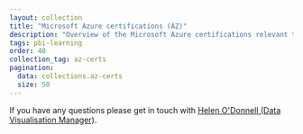 ```yaml
---
layout: collection
title: "Microsoft Azure certifications (AZ)"
description: "Overview of the Microsoft Azure certifications relevant to the NHSBSA"
tags: pbi-learning
order: 40
collection_tag: az-certs
pagination:
  data: collections.az-certs
  size: 50
---
```

If you have any questions please get in touch with [Helen O'Donnell (Data Visualisation Manager)][email address].

[email address]: mailto:helen.odonnell@nhsbsa.nhs.uk
